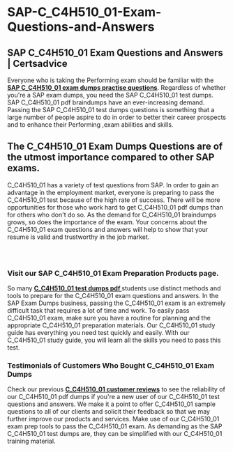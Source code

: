 # SAP-C_C4H510_01-Exam-Questions-and-Answers
<h2><strong>SAP C_C4H510_01 Exam Questions and Answers | Certsadvice</strong></h2> <p>Everyone who is taking the Performing exam should be familiar with the <a href="http://www.certsadvice.com/sap/c_c4h510_01-practice-questions"><strong>SAP C_C4H510_01 exam dumps practise questions</strong></a>. Regardless of whether you&#39;re a SAP exam dumps, you need the SAP C_C4H510_01 test dumps. SAP C_C4H510_01 pdf braindumps have an ever-increasing demand. Passing the SAP C_C4H510_01 test dumps questions is something that a large number of people aspire to do in order to better their career prospects and to enhance their Performing ,exam abilities and skills.</p> <h2><strong>The C_C4H510_01 Exam Dumps Questions are of the utmost importance compared to other SAP exams.</strong></h2> <p>C_C4H510_01 has a variety of test questions from SAP. In order to gain an advantage in the employment market, everyone is preparing to pass the C_C4H510_01 test because of the high rate of success. There will be more opportunities for those who work hard to get C_C4H510_01 pdf dumps than for others who don&#39;t do so. As the demand for C_C4H510_01 braindumps grows, so does the importance of the exam. Your concerns about the C_C4H510_01 exam questions and answers will help to show that your resume is valid and trustworthy in the job market.</p> <p><a href="http://www.certsadvice.com/sap/c_c4h510_01-practice-questions" style="display: block; padding: 1em 0; text-align: center; "><img alt="" src="https://1.bp.blogspot.com/-RUOr8Wn-CRk/YUYAxC8kcHI/AAAAAAAAAnw/F7BbdI3tw8QDj5z8iX0vQAioQzKiUxduwCLcBGAsYHQ/s0/unnamed.jpg" /></a></p> <h3><strong>Visit our SAP C_C4H510_01 Exam Preparation Products page.</strong></h3> <p>So many <a href="http://www.certsadvice.com/sap/c_c4h510_01-practice-questions"><strong>C_C4H510_01 test dumps pdf </strong></a>students use distinct methods and tools to prepare for the C_C4H510_01 exam questions and answers. In the SAP Exam Dumps business, passing the C_C4H510_01 exam is an extremely difficult task that requires a lot of time and work. To easily pass C_C4H510_01 exam, make sure you have a routine for planning and the appropriate C_C4H510_01 preparation materials. Our C_C4H510_01 study guide has everything you need test quickly and easily. With our C_C4H510_01 study guide, you will learn all the skills you need to pass this test.</p> <h3><strong>Testimonials of Customers Who Bought C_C4H510_01 Exam Dumps</strong></h3> <p>Check our previous <a href="http://www.certsadvice.com/sap/c_c4h510_01-practice-questions"><strong>C_C4H510_01 customer reviews</strong></a> to see the reliability of our C_C4H510_01 pdf dumps if you&#39;re a new user of our C_C4H510_01 test questions and answers. We make it a point to offer C_C4H510_01 sample questions to all of our clients and solicit their feedback so that we may further improve our products and services. Make use of our C_C4H510_01 exam prep tools to pass the C_C4H510_01 exam. As demanding as the SAP C_C4H510_01 test dumps are, they can be simplified with our C_C4H510_01 training material.</p>
